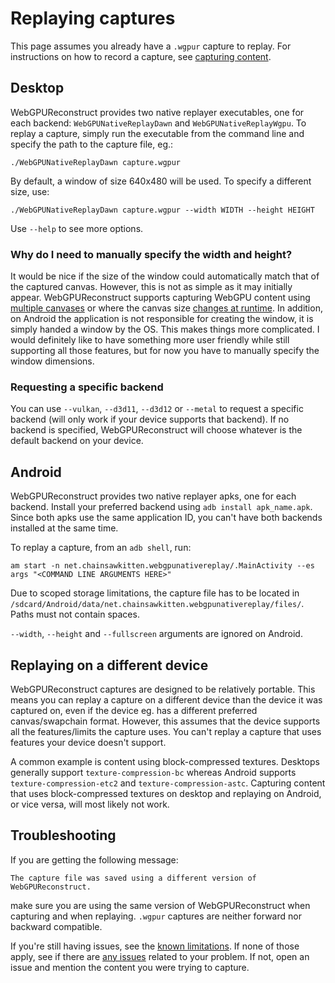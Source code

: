 # Replaying captures
This page assumes you already have a `.wgpur` capture to replay. For instructions on how to record a capture, see [capturing content](CAPTURING.md).

## Desktop
WebGPUReconstruct provides two native replayer executables, one for each backend: `WebGPUNativeReplayDawn` and `WebGPUNativeReplayWgpu`. To replay a capture, simply run the executable from the command line and specify the path to the capture file, eg.:

```
./WebGPUNativeReplayDawn capture.wgpur
```

By default, a window of size 640x480 will be used. To specify a different size, use:

```
./WebGPUNativeReplayDawn capture.wgpur --width WIDTH --height HEIGHT
```

Use `--help` to see more options.

### Why do I need to manually specify the width and height?
It would be nice if the size of the window could automatically match that of the captured canvas. However, this is not as simple as it may initially appear. WebGPUReconstruct supports capturing WebGPU content using [multiple canvases](https://webgpu.github.io/webgpu-samples/sample/multipleCanvases/) or where the canvas size [changes at runtime](https://webgpu.github.io/webgpu-samples/sample/resizeCanvas/). In addition, on Android the application is not responsible for creating the window, it is simply handed a window by the OS. This makes things more complicated. I would definitely like to have something more user friendly while still supporting all those features, but for now you have to manually specify the window dimensions.

### Requesting a specific backend
You can use `--vulkan`, `--d3d11`, `--d3d12` or `--metal` to request a specific backend (will only work if your device supports that backend). If no backend is specified, WebGPUReconstruct will choose whatever is the default backend on your device.

## Android
WebGPUReconstruct provides two native replayer apks, one for each backend. Install your preferred backend using `adb install apk_name.apk`. Since both apks use the same application ID, you can't have both backends installed at the same time.

To replay a capture, from an `adb shell`, run:

```
am start -n net.chainsawkitten.webgpunativereplay/.MainActivity --es args "<COMMAND LINE ARGUMENTS HERE>"
```

Due to scoped storage limitations, the capture file has to be located in `/sdcard/Android/data/net.chainsawkitten.webgpunativereplay/files/`. Paths must not contain spaces.

`--width`, `--height` and `--fullscreen` arguments are ignored on Android.

## Replaying on a different device
WebGPUReconstruct captures are designed to be relatively portable. This means you can replay a capture on a different device than the device it was captured on, even if the device eg. has a different preferred canvas/swapchain format. However, this assumes that the device supports all the features/limits the capture uses. You can't replay a capture that uses features your device doesn't support.

A common example is content using block-compressed textures. Desktops generally support `texture-compression-bc` whereas Android supports `texture-compression-etc2` and `texture-compression-astc`. Capturing content that uses block-compressed textures on desktop and replaying on Android, or vice versa, will most likely not work.

## Troubleshooting
If you are getting the following message:
```
The capture file was saved using a different version of WebGPUReconstruct.
```
make sure you are using the same version of WebGPUReconstruct when capturing and when replaying. `.wgpur` captures are neither forward nor backward compatible.

If you're still having issues, see the [known limitations](LIMITATIONS.md). If none of those apply, see if there are [any issues](https://github.com/Chainsawkitten/WebGPUReconstruct/issues) related to your problem. If not, open an issue and mention the content you were trying to capture.